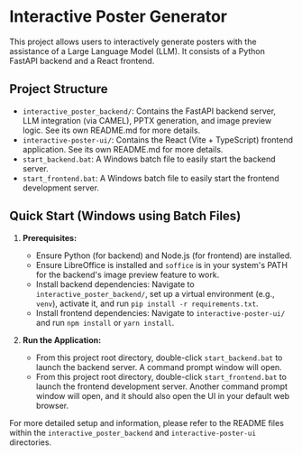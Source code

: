 # Interactive Poster Generator

This project allows users to interactively generate posters with the assistance of a Large Language Model (LLM). It consists of a Python FastAPI backend and a React frontend.

## Project Structure

*   `interactive_poster_backend/`: Contains the FastAPI backend server, LLM integration (via CAMEL), PPTX generation, and image preview logic. See its own README.md for more details.
*   `interactive-poster-ui/`: Contains the React (Vite + TypeScript) frontend application. See its own README.md for more details.
*   `start_backend.bat`: A Windows batch file to easily start the backend server.
*   `start_frontend.bat`: A Windows batch file to easily start the frontend development server.

## Quick Start (Windows using Batch Files)

1.  **Prerequisites:**
    *   Ensure Python (for backend) and Node.js (for frontend) are installed.
    *   Ensure LibreOffice is installed and `soffice` is in your system's PATH for the backend's image preview feature to work.
    *   Install backend dependencies: Navigate to `interactive_poster_backend/`, set up a virtual environment (e.g., `venv`), activate it, and run `pip install -r requirements.txt`.
    *   Install frontend dependencies: Navigate to `interactive-poster-ui/` and run `npm install` or `yarn install`.

2.  **Run the Application:**
    *   From this project root directory, double-click `start_backend.bat` to launch the backend server. A command prompt window will open.
    *   From this project root directory, double-click `start_frontend.bat` to launch the frontend development server. Another command prompt window will open, and it should also open the UI in your default web browser.

For more detailed setup and information, please refer to the README files within the `interactive_poster_backend` and `interactive-poster-ui` directories.
